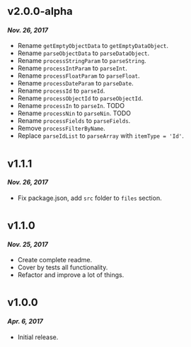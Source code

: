 # <sub>v2.0.0-alpha</sub>
#### _Nov. 26, 2017_

  * Rename `getEmptyObjectData` to `getEmptyDataObject`.
  * Rename `parseObjectData` to `parseDataObject`.
  * Rename `processStringParam` to `parseString`.
  * Rename `processIntParam` to `parseInt`.
  * Rename `processFloatParam` to `parseFloat`.
  * Rename `processDateParam` to `parseDate`.
  * Rename `processId` to `parseId`.
  * Rename `processObjectId` to `parseObjectId`.
  * Rename `processIn` to `parseIn`. TODO
  * Rename `processNin` to `parseNin`. TODO
  * Rename `processFields` to `parseFields`.
  * Remove `processFilterByName`.
  * Replace `parseIdList` to `parseArray` with `itemType = 'Id'`.

# <sub>v1.1.1</sub>
#### _Nov. 26, 2017_

  * Fix package.json, add `src` folder to `files` section.

# <sub>v1.1.0</sub>
#### _Nov. 25, 2017_

 * Create complete readme.
 * Cover by tests all functionality.
 * Refactor and improve a lot of things.
 
# <sub>v1.0.0</sub>
#### _Apr. 6, 2017_

 * Initial release.
